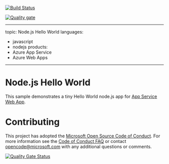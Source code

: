 
[![Build Status](https://dev.azure.com/surajsunrays86/SunraysAzurePipelineTest/_apis/build/status/surajsunrays.node-sample-app?branchName=master)](https://dev.azure.com/surajsunrays86/SunraysAzurePipelineTest/_build/latest?definitionId=1&branchName=master)

[![Quality gate](https://sonarcloud.io/api/project_badges/quality_gate?project=surajsunrays_node-sample-app)](https://sonarcloud.io/dashboard?id=surajsunrays_node-sample-app)

---
topic: Node.js Hello World
languages:
  - javascript
  - nodejs
products:
  - Azure App Service
  - Azure Web Apps
---

# Node.js Hello World

This sample demonstrates a tiny Hello World node.js app for [App Service Web App](https://docs.microsoft.com/azure/app-service-web).

# Contributing

This project has adopted the [Microsoft Open Source Code of Conduct](https://opensource.microsoft.com/codeofconduct/). For more information see the [Code of Conduct FAQ](https://opensource.microsoft.com/codeofconduct/faq/) or contact [opencode@microsoft.com](mailto:opencode@microsoft.com) with any additional questions or comments.


[![Quality Gate Status](https://sonarcloud.io/api/project_badges/measure?project=surajsunrays_node-sample-app&metric=alert_status)](https://sonarcloud.io/dashboard?id=surajsunrays_node-sample-app)
